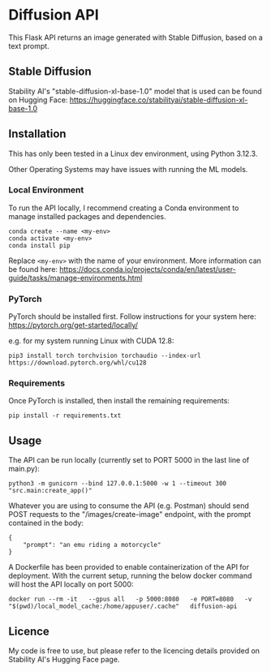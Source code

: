 # Diffusion API
This Flask API returns an image generated with Stable Diffusion, based on a text prompt.

## Stable Diffusion
Stability AI's "stable-diffusion-xl-base-1.0" model that is used can be found on Hugging Face: https://huggingface.co/stabilityai/stable-diffusion-xl-base-1.0

## Installation
This has only been tested in a Linux dev environment, using Python 3.12.3.

Other Operating Systems may have issues with running the ML models.

### Local Environment
To run the API locally, I recommend creating a Conda environment to manage installed packages and dependencies.
```
conda create --name <my-env>
conda activate <my-env>
conda install pip
```
Replace ```<my-env>``` with the name of your environment.
More information can be found here: https://docs.conda.io/projects/conda/en/latest/user-guide/tasks/manage-environments.html

### PyTorch
PyTorch should be installed first.
Follow instructions for your system here: https://pytorch.org/get-started/locally/

e.g. for my system running Linux with CUDA 12.8:
```
pip3 install torch torchvision torchaudio --index-url https://download.pytorch.org/whl/cu128
```

### Requirements
Once PyTorch is installed, then install the remaining requirements:
```
pip install -r requirements.txt
```

## Usage
The API can be run locally (currently set to PORT 5000 in the last line of main.py):
```
python3 -m gunicorn --bind 127.0.0.1:5000 -w 1 --timeout 300 "src.main:create_app()"
```
Whatever you are using to consume the API (e.g. Postman) should send POST requests to the "/images/create-image" endpoint, with the prompt contained in the body:
```
{
    "prompt": "an emu riding a motorcycle"
}
```

A Dockerfile has been provided to enable containerization of the API for deployment.
With the current setup, running the below docker command will host the API locally on port 5000:
```
docker run --rm -it   --gpus all   -p 5000:8080   -e PORT=8080   -v "$(pwd)/local_model_cache:/home/appuser/.cache"   diffusion-api
```

## Licence
My code is free to use, but please refer to the licencing details provided on Stability AI's Hugging Face page.